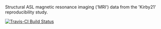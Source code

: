 Structural ASL magnetic resonance imaging ('MRI')
data from the 'Kirby21' reproducibility study.

[![Travis-CI Build Status](https://travis-ci.org/muschellij2/kirby21.asl.svg?branch=master)](https://travis-ci.org/)

